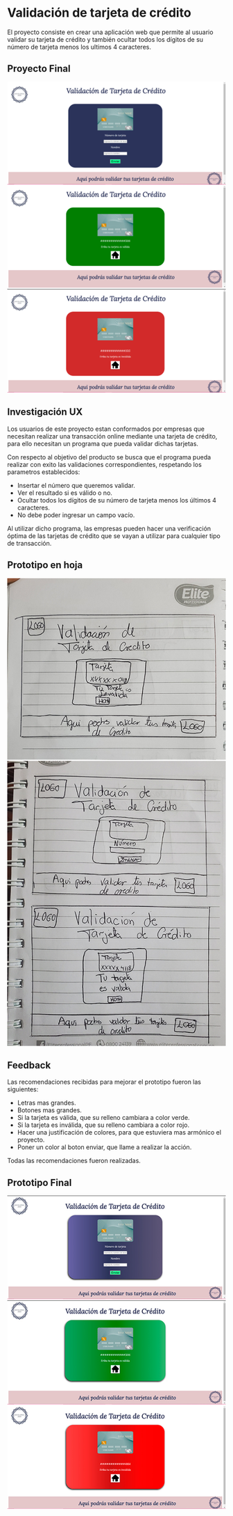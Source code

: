 # Validación de tarjeta de crédito
El proyecto consiste en crear una aplicación web que permite al usuario validar su tarjeta de crédito y también ocultar todos los dígitos de su número de tarjeta menos los ultimos 4 caracteres.

## Proyecto Final
![Screenshot](ImagenesFinal01.jpg)
![Screenshot](ImagenesFinal02.jpg)
![Screenshot](ImagenesFinal03.jpg)
## Investigación UX
Los usuarios de este proyecto estan conformados por empresas que necesitan realizar una transacción online mediante una tarjeta de crédito, para ello necesitan un programa que pueda validar dichas tarjetas.

Con respecto al objetivo del producto se busca que el programa pueda realizar con exito las validaciones correspondientes, respetando los parametros establecidos:

* Insertar el número que queremos validar.
* Ver el resultado si es válido o no.
* Ocultar todos los dígitos de su número de tarjeta menos los últimos 4 caracteres.
* No debe poder ingresar un campo vacío.

Al utilizar dicho programa, las empresas pueden hacer una verificación óptima de las tarjetas de crédito que se vayan a utilizar para cualquier tipo de transacción.

## Prototipo en hoja
 ![Screenshot](Prototipo1.jpg)
 ![Screenshot](Prototipo1.1.jpg)

## Feedback
Las recomendaciones recibidas para mejorar el prototipo fueron las siguientes:

* Letras mas grandes.
* Botones mas grandes.
* Si la tarjeta es válida, que su relleno cambiara a color verde.
* Si la tarjeta es inválida, que su relleno cambiara a color rojo.
* Hacer una justificación de colores, para que estuviera mas armónico el proyecto.
* Poner un color al boton enviar, que llame a realizar la acción.

Todas las recomendaciones fueron realizadas.

## Prototipo Final
 ![Screenshot](PaginaInicio.jpg)
 ![Screenshot](PaginaValida.jpg)
 ![Screenshot](PaginaInvalida.jpg)
